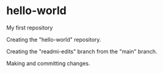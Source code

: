 # hello-world
My first repository

Creating the "hello-world" repository.

Creating the "readmi-edits" branch from the "main" branch.

Making and committing changes.

